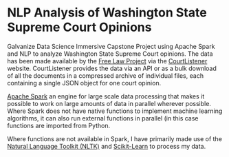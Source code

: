 # NLP Analysis of Washington State Supreme Court Opinions

Galvanize Data Science Immersive Capstone Project using Apache Spark and NLP to analyze Washington State Supreme Court opinions. The data has been made available by the [Free Law Project](https://free.law/) via the [CourtListener](https://www.courtlistener.com/) website. CourtListener provides the data via an API or as a bulk download of all the documents in a compressed archive of individual files, each containing a single JSON object for one court opinion.

[Apache Spark](https://spark.apache.org/) an engine for large scale data processing that makes it possible to work on large amounts of data in parallel wherever possible. Where Spark does not have native functions to implement machine learning algorithms, it can also run external functions in parallel (in this case functions are imported from Python.

Where functions are not available in Spark, I have primarily made use of the [Natural Language Toolkit (NLTK)](http://www.nltk.org/) and [Scikit-Learn](http://scikit-learn.org/) to process my data.
